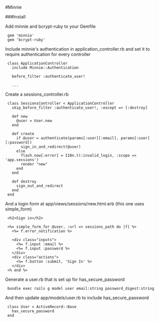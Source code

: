 #Minnie

###Install

Add minnie and bcrypt-ruby to your Gemfile

     gem 'minnie'
     gem 'bcrypt-ruby'

Include minnie's authentication in application_controller.rb and set it to require
authentication for every controller

     class ApplicationController
       include Minnie::Authentication

       before_filter :authenticate_user!
       
       ...

Create a sessions_controller.rb

     class SessionsController < ApplicationController  
       skip_before_filter :authenticate_user!, :except => [:destroy]

       def new  
         @user = User.new
       end  

       def create  
         if @user = authenticate(params[:user][:email], params[:user][:password])
           sign_in_and_redirect(@user)  
         else  
           flash.now[:error] = I18n.t(:invalid_login, :scope => 'app.sessions')
           render "new"  
         end  
       end  

       def destroy  
         sign_out_and_redirect
       end  
     end

And a login form at app/views/sessions/new.html.erb (this one uses simple_form)

     <h2>Sign in</h2>  
  
     <%= simple_form_for @user, :url => sessions_path do |f| %>  
       <%= f.error_notification %>

       <div class="inputs">
         <%= f.input :email %>
         <%= f.input :password %>
       </div>
       <div class="actions">
         <%= f.button :submit, 'Sign In' %>
       </div>
     <% end %> 

Generate a user.rb that is set up for has_secure_password

     bundle exec rails g model user email:string password_digest:string

And then update app/models/user.rb to include has_secure_password

     class User < ActiveRecord::Base
       has_secure_password
     end

